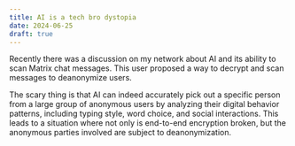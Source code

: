 ```yaml
---
title: AI is a tech bro dystopia
date: 2024-06-25
draft: true
---
```

Recently there was a discussion on my network about AI and its ability to scan Matrix chat messages. This user proposed a way to decrypt and scan messages to deanonymize users.

The scary thing is that AI can indeed accurately pick out a specific person from a large group of anonymous users by analyzing their digital behavior patterns, including typing style, word choice, and social interactions. This leads to a situation where not only is end-to-end encryption broken, but the anonymous parties involved are subject to deanonymization.
